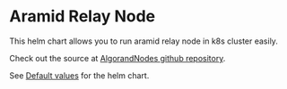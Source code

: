# Aramid Relay Node

This helm chart allows you to run aramid relay node in k8s cluster easily.

Check out the source at [AlgorandNodes github repository](https://github.com/scholtz/AlgorandNodes/tree/main/helm).

See [Default values](https://github.com/scholtz/AlgorandNodes/blob/main/helm/aramid-relay/values.yaml) for the helm chart.
